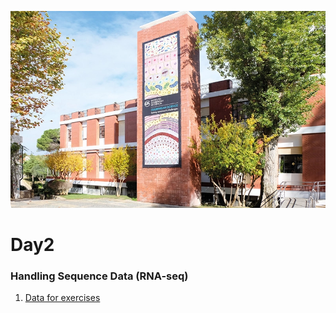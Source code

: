 ![](assets/readme_img/IGC_Tower_DSCF7958_ed.webp)

# Day2

### Handling Sequence Data (RNA-seq)

1. [Data for exercises](pages/Jingtao.md)

<object data="../assets/IBB2022v2.pdf" width="1000" height="500" margin = "auto"></object>
